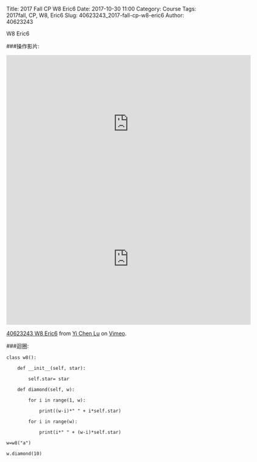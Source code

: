 Title: 2017 Fall CP W8 Eric6
Date: 2017-10-30 11:00
Category: Course
Tags: 2017fall, CP, W8, Eric6
Slug: 40623243_2017-fall-cp-w8-eric6
Author: 40623243

W8 Eric6

<!-- PELICAN_END_SUMMARY -->

###操作影片:
<iframe width="640" height="360" src="https://www.youtube.com/embed/-myqlUQCx7A?list=UUyjW4Uk-c_1jd_Bnx6mAzyg" frameborder="0" gesture="media" allowfullscreen></iframe>

<iframe src="https://player.vimeo.com/video/241285283" width="640" height="347" frameborder="0" webkitallowfullscreen mozallowfullscreen allowfullscreen></iframe>
<p><a href="https://vimeo.com/241285283">40623243 W8 Eric6</a> from <a href="https://vimeo.com/user73737012">Yi Chen Lu</a> on <a href="https://vimeo.com">Vimeo</a>.</p>

###迴圈:

    class w8():

        def __init__(self, star):
    
            self.star= star
        
        def diamond(self, w):
    
            for i in range(1, w):
        
                print((w-i)*" " + i*self.star)
            
            for i in range(w):
        
                print(i*" " + (w-i)*self.star)
            
    w=w8("a")

    w.diamond(10)
